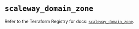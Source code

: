 # `scaleway_domain_zone`

Refer to the Terraform Registry for docs: [`scaleway_domain_zone`](https://registry.terraform.io/providers/scaleway/scaleway/2.53.0/docs/resources/domain_zone).
